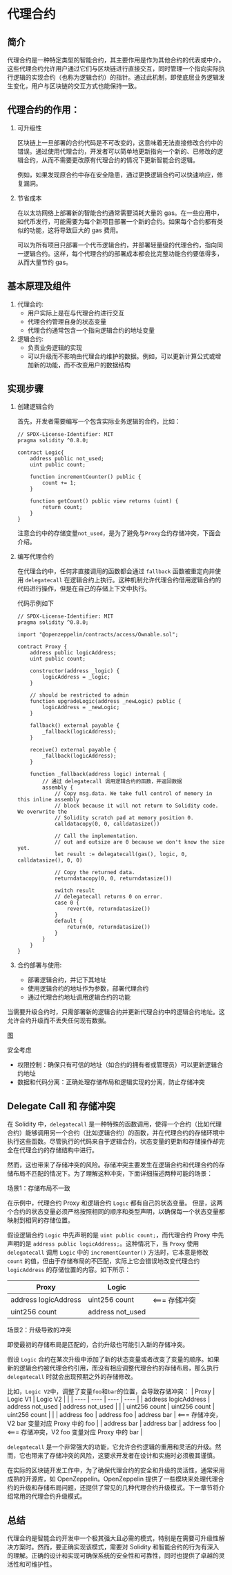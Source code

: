 # 代理合约

## 简介

代理合约是一种特定类型的智能合约，其主要作用是作为其他合约的代表或中介。这些代理合约允许用户通过它们与区块链进行直接交互，同时管理一个指向实际执行逻辑的实现合约（也称为逻辑合约）的指针。通过此机制，即使底层业务逻辑发生变化，用户与区块链的交互方式也能保持一致。


## 代理合约的作用：

1. 可升级性

    区块链上一旦部署的合约代码是不可改变的，这意味着无法直接修改合约中的错误。通过使用代理合约，开发者可以简单地更新指向一个新的、已修改的逻辑合约，从而不需要更改原有代理合约的情况下更新智能合约逻辑。

    例如，如果发现原合约中存在安全隐患，通过更换逻辑合约可以快速响应，修复漏洞。
2. 节省成本

    在以太坊网络上部署新的智能合约通常需要消耗大量的 gas。在一些应用中，如代币发行，可能需要为每个新项目部署一个新的合约。如果每个合约都有类似的功能，这将导致巨大的 gas 费用。

    可以为所有项目只部署一个代币逻辑合约，并部署轻量级的代理合约，指向同一逻辑合约。这样，每个代理合约的部署成本都会比完整功能合约要低得多，从而大量节约 gas。

## 基本原理及组件

1. 代理合约:
	- 用户实际上是在与代理合约进行交互
	- 代理合约管理自身的状态变量
	- 代理合约通常包含一个指向逻辑合约的地址变量
2. 逻辑合约:
	- 负责业务逻辑的实现
	- 可以升级而不影响由代理合约维护的数据。例如，可以更新计算公式或增加新的功能，而不改变用户的数据结构

## 实现步骤

1. 创建逻辑合约

    首先，开发者需要编写一个包含实际业务逻辑的合约，比如：

    ```
    // SPDX-License-Identifier: MIT
    pragma solidity ^0.8.0;

    contract Logic{
        address public not_used;
        uint public count;

        function incrementCounter() public {
            count += 1;
        }

        function getCount() public view returns (uint) {
            return count;
        }
    }
    ```
    注意合约中的存储变量`not_used`，是为了避免与`Proxy`合约存储冲突，下面会介绍。
2. 编写代理合约

    在代理合约中，任何非直接调用的函数都会通过 `fallback` 函数被重定向并使用 `delegatecall` 在逻辑合约上执行。这种机制允许代理合约借用逻辑合约的代码进行操作，但是在自己的存储上下文中执行。

    代码示例如下
    ```
    // SPDX-License-Identifier: MIT
    pragma solidity ^0.8.0;

    import "@openzeppelin/contracts/access/Ownable.sol";

    contract Proxy {
        address public logicAddress;
        uint public count;

        constructor(address _logic) {
            logicAddress = _logic;
        }

        // should be restricted to admin
        function upgradeLogic(address _newLogic) public {
            logicAddress = _newLogic;
        }

        fallback() external payable {
            _fallback(logicAddress);
        }

        receive() external payable {
            _fallback(logicAddress);
        }

        function _fallback(address logic) internal {
            // 通过 delegatecall 调用逻辑合约的函数，并返回数据
            assembly {
                // Copy msg.data. We take full control of memory in this inline assembly
                // block because it will not return to Solidity code. We overwrite the
                // Solidity scratch pad at memory position 0.
                calldatacopy(0, 0, calldatasize())

                // Call the implementation.
                // out and outsize are 0 because we don't know the size yet.
                let result := delegatecall(gas(), logic, 0, calldatasize(), 0, 0)

                // Copy the returned data.
                returndatacopy(0, 0, returndatasize())

                switch result
                // delegatecall returns 0 on error.
                case 0 {
                    revert(0, returndatasize())
                }
                default {
                    return(0, returndatasize())
                }
            }
        }
    }
    ```

3. 合约部署与使用:
	- 部署逻辑合约，并记下其地址
	- 使用逻辑合约的地址作为参数，部署代理合约
	- 通过代理合约地址调用逻辑合约的功能

当需要升级合约时，只需部署新的逻辑合约并更新代理合约中的逻辑合约地址。这允许合约升级而不丢失任何现有数据。

[图]()

安全考虑

- 权限控制：确保只有可信的地址（如合约的拥有者或管理员）可以更新逻辑合约地址
- 数据和代码分离：正确处理存储布局和逻辑实现的分离，防止存储冲突


## Delegate Call 和 存储冲突 

在 Solidity 中，`delegatecall` 是一种特殊的函数调用，使得一个合约（比如代理合约）能够调用另一个合约（比如逻辑合约）的函数，并在代理合约的存储环境中执行这些函数。尽管执行的代码来自于逻辑合约，状态变量的更新和存储操作却完全在代理合约的存储结构中进行。

然而，这也带来了存储冲突的风险。存储冲突主要发生在逻辑合约和代理合约的存储布局不匹配的情况下。为了理解这种冲突，下面详细描述两种可能的场景：

场景1：存储布局不一致

在示例中，代理合约 Proxy 和逻辑合约 `Logic` 都有自己的状态变量。 但是，这两个合约的状态变量必须严格按照相同的顺序和类型声明，以确保每一个状态变量都映射到相同的存储位置。

假设逻辑合约 `Logic` 中先声明的是 `uint public count;`，而代理合约 Proxy 中先声明的是 `address public logicAddress;`。这种情况下，当 `Proxy` 使用 `delegatecall` 调用 `Logic` 中的 `incrementCounter()` 方法时，它本意是修改 `count` 的值，但由于存储布局的不匹配，实际上它会错误地改变代理合约 `logicAddress` 的存储位置的内容。如下所示：


| Proxy                  | Logic                 |                     |
|  ----                  | ----                  | ----                |
| address logicAddress   | uint256 count         | <=== 存储冲突        |
| uint256 count          | address not_used      |                     |


场景2：升级导致的冲突

即使最初的存储布局是匹配的，合约升级也可能引入新的存储冲突。

假设 `Logic` 合约在某次升级中添加了新的状态变量或者改变了变量的顺序。如果新的逻辑合约被代理合约引用，而没有相应调整代理合约的存储布局，那么执行 `delegatecall` 时就会出现预期之外的存储修改。

比如，`Logic V2`中，调整了变量`foo`和`bar`的位置，会导致存储冲突：
| Proxy                  | Logic V1               | Logic V2             |                    |
|  ----                  |  ----                  | ----                 | ----               |
| address logicAddress   | address not_used       | address not_used     |                    |
| uint256 count          | uint256 count          | uint256 count        |                    |
| address foo            | address foo            | address bar          | <=== 存储冲突，V2 bar 变量对应 Proxy 中的 foo |
| address bar            | address bar            | address foo          | <=== 存储冲突，V2 foo 变量对应 Proxy 中的 bar |


`delegatecall` 是一个非常强大的功能，它允许合约逻辑的重用和灵活的升级。然而，它也带来了存储冲突的风险，这要求开发者在设计和实施时必须极其谨慎。

在实际的区块链开发工作中，为了确保代理合约的安全和升级的灵活性，通常采用成熟的开源库，如 OpenZeppelin。OpenZeppelin 提供了一些模块来处理代理合约的升级和存储布局问题，还提供了常见的几种代理合约升级模式。下一章节将介绍常用的代理合约升级模式。


## 总结

代理合约是智能合约开发中一个极其强大且必需的模式，特别是在需要可升级性解决方案时。然而，要正确实现该模式，需要对 Solidity 和智能合约的行为有深入的理解。正确的设计和实现可确保系统的安全性和可靠性，同时也提供了卓越的灵活性和可维护性。
